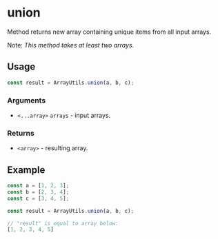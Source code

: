 union
=====

Method returns new array containing unique items from all input arrays.

Note: *This method takes at least two arrays.*


Usage
-----

```js
const result = ArrayUtils.union(a, b, c);
```


### Arguments

* `<...array>` `arrays` - input arrays.


### Returns

* `<array>` - resulting array.


Example
-------

```js
const a = [1, 2, 3];
const b = [2, 3, 4];
const c = [3, 4, 5];

const result = ArrayUtils.union(a, b, c);

// "result" is equal to array below:
[1, 2, 3, 4, 5]
```

